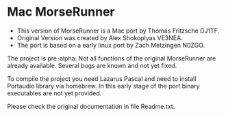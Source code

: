 # Mac MorseRunner

* This version of MorseRunner is a Mac port by Thomas Fritzsche DJ1TF.
* Original Version was created by Alex Shokoplyas VE3NEA.
* The port is based on a early linux port by Zach Metzingen N0ZGO. 

The project is pre-alpha: Not all functions of the original MorseRunner are already available.
Several bugs are known and not yet fixed.

To compile the project you need Lazarus Pascal and need to install Portaudio library via homebrew.
In this early stage of the port binary executables are not yet provided.

Please check the original documentation in file Readme.txt. 
